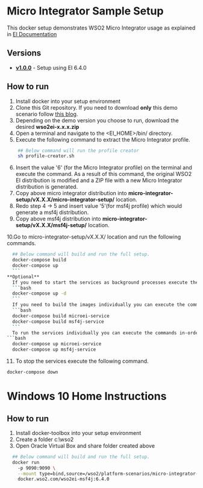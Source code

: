 # Micro Integrator Sample Setup
This docker setup demonstrates WSO2 Micro Integrator usage as explained in [EI Documentation](https://docs.wso2.com/display/EI640/Sending+a+Simple+Message+to+a+Service+Using+the+Micro+Integrator)

## Versions
* [**v1.0.0**](v1.0.0) - Setup using EI 6.4.0

## How to run
1. Install docker into your setup environment
2. Clone this Git repository. If you need to download **only** this demo scenario follow [this blog](http://amalg-blogs.blogspot.com/2017/12/github-clone-only-sub-directory-of.html).
3. Depending on the demo version you choose to run, download the desired **wso2ei-x.x.x.zip**
4. Open a terminal and navigate to the <EI_HOME>/bin/ directory.
5. Execute the following command to extract the Micro Integrator profile.
 ```bash
     ## Below command will run the profile creator
     sh profile-creator.sh
 ```
6. Insert the value '6' (for the Micro Integrator profile) on the terminal and execute the command. As a result of this command, the original WSO2 EI distribution is modified and a ZIP file with a new Micro Integrator distribution is generated.
7. Copy above micro integrator distribution into **micro-integrator-setup/vX.X.X/micro-integrator-setup/** location.
8. Redo step 4 -> 5 and insert value '5'(for msf4j profile) which would generate a msf4j distribution.
9. Copy above msf4j distribution into  **micro-integrator-setup/vX.X.X/msf4j-setup/** location.

10.Go to micro-integrator-setup/vX.X.X/ location and run the following commands.

  ```bash
    ## Below command will build and run the full setup.
    docker-compose build
    docker-compose up
    ```
**Optional**
    If you need to start the services as background processes execute the following command.
    ```bash
    docker-compose up -d
    ```
    If you need to build the images individually you can execute the commands in-order as following.
    ```bash
    docker-compose build microei-service
    docker-compose build msf4j-service
    ```
    To run the services individually you can execute the commands in-order as following.
 ```bash
    docker-compose up microei-service
    docker-compose up msf4j-service
 ```
11. To stop the services execute the following command.
   ```bash
   docker-compose down
   ```
   
# Windows 10 Home Instructions

## How to run

1. Install docker-toolbox into your setup environment
2. Create a folder c:\wso2 
3. Open Oracle Virtual Box and share folder created above

  ```bash
    ## Below command will build and run the full setup.
    docker run 
      -p 9090:9090 \
      --mount type=bind,source=/wso2/platform-scenarios/micro-integrator-sample/v1.0.0/msf4j-setup/resources/microservices,target=/home/wso2carbon/wso2ei-6.4.0/wso2/msf4j/deployment/microservices/ \
      docker.wso2.com/wso2ei-msf4j:6.4.0
  ```
